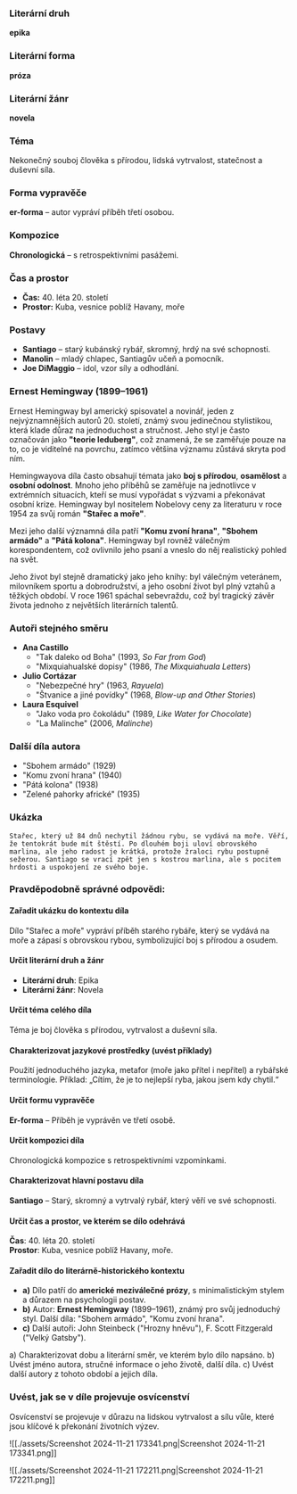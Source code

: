 
### **Literární druh**

**epika**
### **Literární forma**

**próza**
### **Literární žánr**

**novela**
### **Téma**

Nekonečný souboj člověka s přírodou, lidská vytrvalost, statečnost a duševní síla.

### **Forma vypravěče**

**er-forma** – autor vypráví příběh třetí osobou.

### **Kompozice**

**Chronologická** – s retrospektivními pasážemi.

### **Čas a prostor**

- **Čas:** 40. léta 20. století
- **Prostor:** Kuba, vesnice poblíž Havany, moře

### **Postavy**

- **Santiago** – starý kubánský rybář, skromný, hrdý na své schopnosti.
- **Manolin** – mladý chlapec, Santiagův učeň a pomocník.
- **Joe DiMaggio** – idol, vzor síly a odhodlání.

### **Ernest Hemingway (1899–1961)**

Ernest Hemingway byl americký spisovatel a novinář, jeden z nejvýznamnějších autorů 20. století, známý svou jedinečnou stylistikou, která klade důraz na jednoduchost a stručnost. Jeho styl je často označován jako **"teorie leduberg"**, což znamená, že se zaměřuje pouze na to, co je viditelné na povrchu, zatímco většina významu zůstává skryta pod ním.

Hemingwayova díla často obsahují témata jako **boj s přírodou**, **osamělost** a **osobní odolnost**. Mnoho jeho příběhů se zaměřuje na jednotlivce v extrémních situacích, kteří se musí vypořádat s výzvami a překonávat osobní krize. Hemingway byl nositelem Nobelovy ceny za literaturu v roce 1954 za svůj román **"Stařec a moře"**.

Mezi jeho další významná díla patří **"Komu zvoní hrana"**, **"Sbohem armádo"** a **"Pátá kolona"**. Hemingway byl rovněž válečným korespondentem, což ovlivnilo jeho psaní a vneslo do něj realistický pohled na svět.

Jeho život byl stejně dramatický jako jeho knihy: byl válečným veteránem, milovníkem sportu a dobrodružství, a jeho osobní život byl plný vztahů a těžkých období. V roce 1961 spáchal sebevraždu, což byl tragický závěr života jednoho z největších literárních talentů.

### **Autoři stejného směru**

- **Ana Castillo**
    - "Tak daleko od Boha" (1993, _So Far from God_)
    - "Mixquiahualské dopisy" (1986, _The Mixquiahuala Letters_)
- **Julio Cortázar**
    - "Nebezpečné hry" (1963, _Rayuela_)
    - "Štvanice a jiné povídky" (1968, _Blow-up and Other Stories_)
- **Laura Esquivel**
    - "Jako voda pro čokoládu" (1989, _Like Water for Chocolate_)
    - "La Malinche" (2006, _Malinche_)

### **Další díla autora**

- "Sbohem armádo" (1929)
- "Komu zvoní hrana" (1940)
- "Pátá kolona" (1938)
- "Zelené pahorky africké" (1935)

### **Ukázka**

```
Stařec, který už 84 dnů nechytil žádnou rybu, se vydává na moře. Věří, že tentokrát bude mít štěstí. Po dlouhém boji uloví obrovského marlina, ale jeho radost je krátká, protože žraloci rybu postupně sežerou. Santiago se vrací zpět jen s kostrou marlina, ale s pocitem hrdosti a uspokojení ze svého boje.
```

### Pravděpodobně správné odpovědi:
#### Zařadit ukázku do kontextu díla

Dílo "Stařec a moře" vypráví příběh starého rybáře, který se vydává na moře a zápasí s obrovskou rybou, symbolizující boj s přírodou a osudem.

#### Určit literární druh a žánr

- **Literární druh**: Epika
- **Literární žánr**: Novela

#### Určit téma celého díla

Téma je boj člověka s přírodou, vytrvalost a duševní síla.

#### Charakterizovat jazykové prostředky (uvést příklady)

Použití jednoduchého jazyka, metafor (moře jako přítel i nepřítel) a rybářské terminologie. Příklad: „Cítím, že je to nejlepší ryba, jakou jsem kdy chytil.“

#### Určit formu vypravěče

**Er-forma** – Příběh je vyprávěn ve třetí osobě.

#### Určit kompozici díla

Chronologická kompozice s retrospektivními vzpomínkami.

#### Charakterizovat hlavní postavu díla

**Santiago** – Starý, skromný a vytrvalý rybář, který věří ve své schopnosti.

#### Určit čas a prostor, ve kterém se dílo odehrává

**Čas**: 40. léta 20. století  
**Prostor**: Kuba, vesnice poblíž Havany, moře.

#### Zařadit dílo do literárně-historického kontextu

- **a)** Dílo patří do **americké meziválečné prózy**, s minimalistickým stylem a důrazem na psychologii postav.
- **b)** Autor: **Ernest Hemingway** (1899–1961), známý pro svůj jednoduchý styl. Další díla: "Sbohem armádo", "Komu zvoní hrana".
- **c)** Další autoři: John Steinbeck ("Hrozny hněvu"), F. Scott Fitzgerald ("Velký Gatsby").

a) Charakterizovat dobu a literární směr, ve kterém bylo dílo napsáno. 
b) Uvést jméno autora, stručné informace o jeho životě, další díla. 
c) Uvést další autory z tohoto období a jejich díla.

### Uvést, jak se v díle projevuje osvícenství

Osvícenství se projevuje v důrazu na lidskou vytrvalost a sílu vůle, které jsou klíčové k překonání životních výzev.


![[./assets/Screenshot 2024-11-21 173341.png|Screenshot 2024-11-21 173341.png]]








![[./assets/Screenshot 2024-11-21 172211.png|Screenshot 2024-11-21 172211.png]]